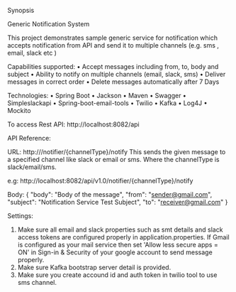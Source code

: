Synopsis

Generic Notification System

This project demonstrates sample generic service for notification which accepts notification from API and send it to
multiple channels (e.g. sms , email, slack etc ) 

Capabilities supported: • Accept messages including from, to, body and subject • Ability to notify on multiple channels (email, slack, sms) • Deliver messages in correct order • Delete messages automatically after 7 Days

Technologies: • Spring Boot • Jackson • Maven • Swagger • Simpleslackapi • Spring-boot-email-tools • Twilio • Kafka • Log4J • Mockito

To access Rest API: http://localhost:8082/api

API Reference:

URL: http:///notifier/{channelType}/notify This sends the given message to a specified channel like slack or email or sms. Where the channelType is slack/email/sms.

e.g: http://localhost:8082/api/v1.0/notifier/{channelType}/notify

Body: {
"body": "Body of the message",
"from": "sender@gmail.com",
"subject": "Notification Service Test Subject",
"to": "receiver@gmail.com"
}

Settings:

1. Make sure all email and slack properties such as smt details and slack access tokens are configured properly in application.properties.
If Gmail is configured as your mail service then set 'Allow less secure apps = ON' in Sign-in & Security of your google account to send message properly.
2. Make sure Kafka bootstrap server detail is provided.
3. Make sure you create accound id and auth token in twilio tool to use sms channel.
